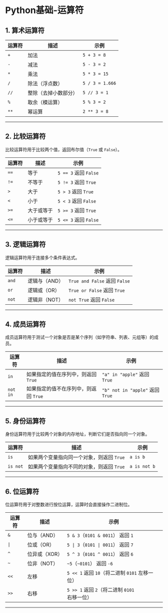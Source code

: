 # Python基础-运算符

## 1. 算术运算符


| 运算符 | 描述             | 示例         |
|--------|------------------|--------------|
| `+`    | 加法             | `5 + 3 = 8`  |
| `-`    | 减法             | `5 - 3 = 2`  |
| `*`    | 乘法             | `5 * 3 = 15` |
| `/`    | 除法（浮点数）   | `5 / 3 = 1.666` |
| `//`   | 整除（去掉小数部分） | `5 // 3 = 1` |
| `%`    | 取余（模运算）   | `5 % 3 = 2`  |
| `**`   | 幂运算           | `2 ** 3 = 8` |

---

## 2. 比较运算符

比较运算符用于比较两个值，返回布尔值（`True` 或 `False`）。

| 运算符 | 描述             | 示例        |
|--------|------------------|-------------|
| `==`   | 等于             | `5 == 3` 返回 `False` |
| `!=`   | 不等于           | `5 != 3` 返回 `True` |
| `>`    | 大于             | `5 > 3` 返回 `True` |
| `<`    | 小于             | `5 < 3` 返回 `False` |
| `>=`   | 大于或等于       | `5 >= 3` 返回 `True` |
| `<=`   | 小于或等于       | `5 <= 3` 返回 `False` |

---

## 3. 逻辑运算符

逻辑运算符用于连接多个条件表达式。

| 运算符 | 描述             | 示例        |
|--------|------------------|-------------|
| `and`  | 逻辑与（AND）    | `True and False` 返回 `False` |
| `or`   | 逻辑或（OR）     | `True or False` 返回 `True` |
| `not`  | 逻辑非（NOT）    | `not True` 返回 `False` |

---

## 4. 成员运算符

成员运算符用于测试一个对象是否是某个序列（如字符串、列表、元组等）的成员。

| 运算符 | 描述             | 示例           |
|--------|------------------|----------------|
| `in`   | 如果指定的值在序列中，则返回 `True` | `"a" in "apple"` 返回 `True` |
| `not in` | 如果指定的值不在序列中，则返回 `True` | `"b" not in "apple"` 返回 `True` |

---

## 5. 身份运算符

身份运算符用于比较两个对象的内存地址，判断它们是否指向同一个对象。

| 运算符 | 描述             | 示例           |
|--------|------------------|----------------|
| `is`   | 如果两个变量指向同一个对象，则返回 `True` | `a is b`        |
| `is not` | 如果两个变量指向不同的对象，则返回 `True` | `a is not b`    |

---

## 6. 位运算符

位运算符用于对整数进行按位运算，运算时会直接操作二进制位。

| 运算符 | 描述             | 示例              |
|--------|------------------|-------------------|
| `&`    | 位与（AND）      | `5 & 3`（`0101 & 0011`） 返回 `1` |
| `\|`    | 位或（OR）       | `5 \| 3`（`0101 \| 0011`） 返回 `7` |
| `^`    | 位异或（XOR）    | `5 ^ 3`（`0101 ^ 0011`） 返回 `6` |
| `~`    | 位非（NOT）      | `~5`（`~0101`） 返回 `-6` |
| `<<`   | 左移             | `5 << 1` 返回 `10`（将二进制 `0101` 左移一位） |
| `>>`   | 右移             | `5 >> 1` 返回 `2`（将二进制 `0101` 右移一位） |

---
